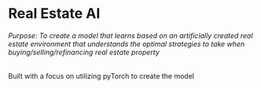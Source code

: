 # Real Estate AI
###### Purpose: To create a model that learns based on an artificially created real estate environment that understands the optimal strategies to take when buying/selling/refinancing real estate property

Built with a focus on utilizing pyTorch to create the model 
